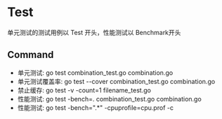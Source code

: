 # Test
单元测试的测试用例以 Test 开头，性能测试以 Benchmark开头
## Command
- 单元测试: go test combination_test.go combination.go
- 单元测试覆盖率: go test --cover combination_test.go combination.go
- 禁止缓存: go test -v -count=1 filename_test.go
- 性能测试: go test -bench=. combination_test.go combination.go
- 性能测试: go test -bench=".*" -cpuprofile=cpu.prof -c